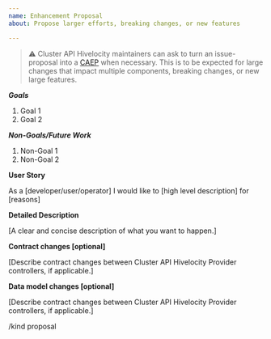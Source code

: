 ```yaml
---
name: Enhancement Proposal
about: Propose larger efforts, breaking changes, or new features

---
```


> ⚠️ Cluster API Hivelocity maintainers can ask to turn an issue-proposal into a [CAEP](https://github.com/kubernetes-sigs/cluster-api/blob/master/docs/proposals/YYYYMMDD-template.md) when necessary. This is to be expected for large changes that impact multiple components, breaking changes, or new large features.

***Goals***
1. Goal 1
1. Goal 2

***Non-Goals/Future Work***
1. Non-Goal 1
1. Non-Goal 2

**User Story**

As a [developer/user/operator] I would like to [high level description] for [reasons]

**Detailed Description**

[A clear and concise description of what you want to happen.]

**Contract changes [optional]**

[Describe contract changes between Cluster API Hivelocity Provider controllers, if applicable.]

**Data model changes [optional]**

[Describe contract changes between Cluster API Hivelocity Provider controllers, if applicable.]

/kind proposal
